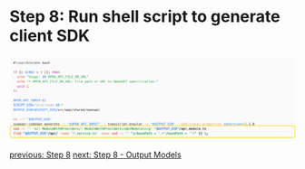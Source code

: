 # Step 8: Run shell script to generate client SDK

![step-8](./info-material/Apodini-OAS-Instructions/step-8.png)

[previous: Step 8](./step-8.md)
[next: Step 8 - Output Models](./step-8-1.md)
